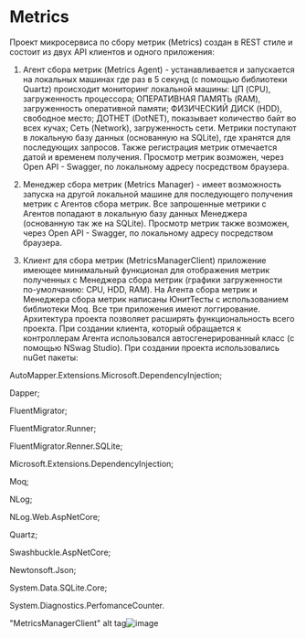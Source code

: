 # Metrics
Проект микросервиса по сбору метрик (Metrics) создан в REST стиле и состоит из двух API клиентов и одного приложения:

1. Агент сбора метрик (Metrics Agent) - устанавливается и запускается на локальных машинах где раз в 5 секунд (с помощью библиотеки Quartz) проиcходит мониторинг локальной машины:
ЦП (CPU), загруженность процессора;
ОПЕРАТИВНАЯ ПАМЯТЬ (RAM), загруженность оперативной памяти;
ФИЗИЧЕСКИЙ ДИСК (HDD), свободное место;
ДОТНЕТ (DotNET), показывает количество байт во всех кучах;
Сеть (Network), загруженность сети. Метрики поступают в локальную базу данных (основанную на SQLite), где хранятся для последующих запросов. Также регистрация метрик отмечается датой и временем получения. Просмотр метрик возможен, через Open API - Swagger, по локальному адресу посредством браузера.

2. Менеджер сбора метрик (Metrics Manager) - имеет возможность запуска на другой локальной машине для последующего получения метрик с Агентов сбора метрик. Все запрошенные метрики с Агентов попадают в локальную базу данных Менеджера (основанную так же на SQLite). Просмотр метрик также возможен, через Open API - Swagger, по локальному адресу посредством браузера.
3. Клиент для сбора метрик (MetricsManagerClient) приложение имеющее минимальный функционал для отображения метрик полученных с Менеджера сбора метрик (графики загруженности по-умолчанию: CPU, HDD, RAM). На Агента сбора метрик и Менеджера сбора метрик написаны ЮнитТесты с использованием библиотеки Moq. Все три приложения имеют логгирование. Архитектура проекта позволяет расширять функциональность всего проекта. При создании клиента, который обращается к контроллерам Агента использовался автосгенерированный класс (с помощью NSwag Studio). При создании проекта использовались nuGet пакеты:

AutoMapper.Extensions.Microsoft.DependencyInjection;

Dapper;

FluentMigrator;

FluentMigrator.Runner;

FluentMigrator.Renner.SQLite;

Microsoft.Extensions.DependencyInjection;

Moq;

NLog;

NLog.Web.AspNetCore;

Quartz;

Swashbuckle.AspNetCore;

Newtonsoft.Json;

System.Data.SQLite.Core;

System.Diagnostics.PerfomanceCounter.

"MetricsManagerClient" alt tag![image](https://github.com/zabir21/Metrics/assets/121787143/36e9d61a-7d1f-4c0f-b2c9-f3d800427867)
